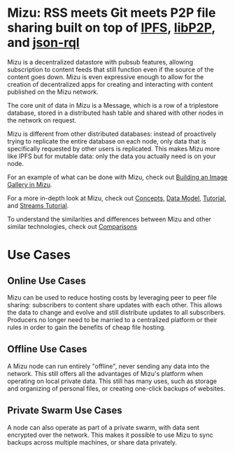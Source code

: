 # Mizu: RSS meets Git meets P2P file sharing built on top of [IPFS](https://ipfs.io), [libP2P](https://libp2p.io), and [json-rql](https://json-rql.org/)

Mizu is a decentralized datastore with pubsub features, allowing subscription to content feeds that still function even if the source of the content goes down. Mizu is even expressive enough to allow for the creation of decentralized apps for creating and interacting with content published on the Mizu network.

The core unit of data in Mizu is a Message, which is a row of a triplestore database, stored in a distributed hash table and shared with other nodes in the network on request.

Mizu is different from other distributed databases: instead of proactively trying to replicate the entire database on each node, only data that is specifically requested by other users is replicated. This makes Mizu more like IPFS but for mutable data: only the data you actually need is on your node.

For an example of what can be done with Mizu, check out [Building an Image Gallery in Mizu](./image_gallery_example).

For a more in-depth look at Mizu, check out [Concepts](./concepts), [Data Model](./data_model), [Tutorial](./tutorial), and [Streams Tutorial](./streams_tutorial).

To understand the similarities and differences between Mizu and other similar technologies, check out [Comparisons](./comparisons)

# Use Cases

## Online Use Cases

Mizu can be used to reduce hosting costs by leveraging peer to peer file sharing: subscribers to content share updates with each other. This allows the data to change and evolve and still distribute updates to all subscribers. Producers no longer need to be married to a centralized platform or their rules in order to gain the benefits of cheap file hosting.

## Offline Use Cases

A Mizu node can run entirely "offline", never sending any data into the network. This still offers all the advantages of Mizu's platform when operating on local private data. This still has many uses, such as storage and organizing of personal files, or creating one-click backups of websites.

## Private Swarm Use Cases

A node can also operate as part of a private swarm, with data sent encrypted over the network. This makes it possible to use Mizu to sync backups across multiple machines, or share data privately.
